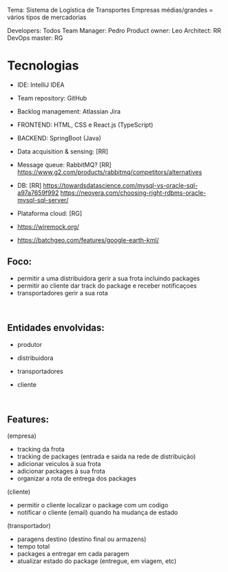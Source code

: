 Tema: Sistema de Logística de Transportes
Empresas médias/grandes = vários tipos de mercadorias

Developers: Todos
Team Manager: Pedro
Product owner: Leo
Architect: RR
DevOps master: RG

# Tecnologias
- IDE: IntelliJ IDEA
- Team repository: GitHub
- Backlog management: Atlassian Jira
- FRONTEND: HTML, CSS e React.js (TypeScript)
- BACKEND: SpringBoot (Java)
- Data acquisition & sensing: [RR]
- Message queue: RabbitMQ? [RR] https://www.g2.com/products/rabbitmq/competitors/alternatives
- DB: [RR] https://towardsdatascience.com/mysql-vs-oracle-sql-a97a7659f992
https://neovera.com/choosing-right-rdbms-oracle-mysql-sql-server/
- Plataforma cloud: [RG]

- https://wiremock.org/
- https://batchgeo.com/features/google-earth-kml/


## Foco:
- permitir a uma distribuidora gerir a sua frota incluindo packages
- permitir ao cliente dar track do package e receber notificaçoes
- transportadores gerir a sua rota

<br>

## Entidades envolvidas:
- produtor

- distribuidora 
- transportadores 
- cliente

<br>

## Features:

(empresa)
- tracking da frota
- tracking de packages (entrada e saida na rede de distribuição)
- adicionar veiculos à sua frota 
- adicionar packages à sua frota 
- organizar a rota de entrega dos packages

(cliente)
- permitir o cliente localizar o package com um codigo
- notificar o cliente (email) quando ha mudança de estado

(transportador)
- paragens destino (destino final ou armazens)
- tempo total
- packages a entregar em cada paragem
- atualizar estado do package (entregue, em viagem, etc)
